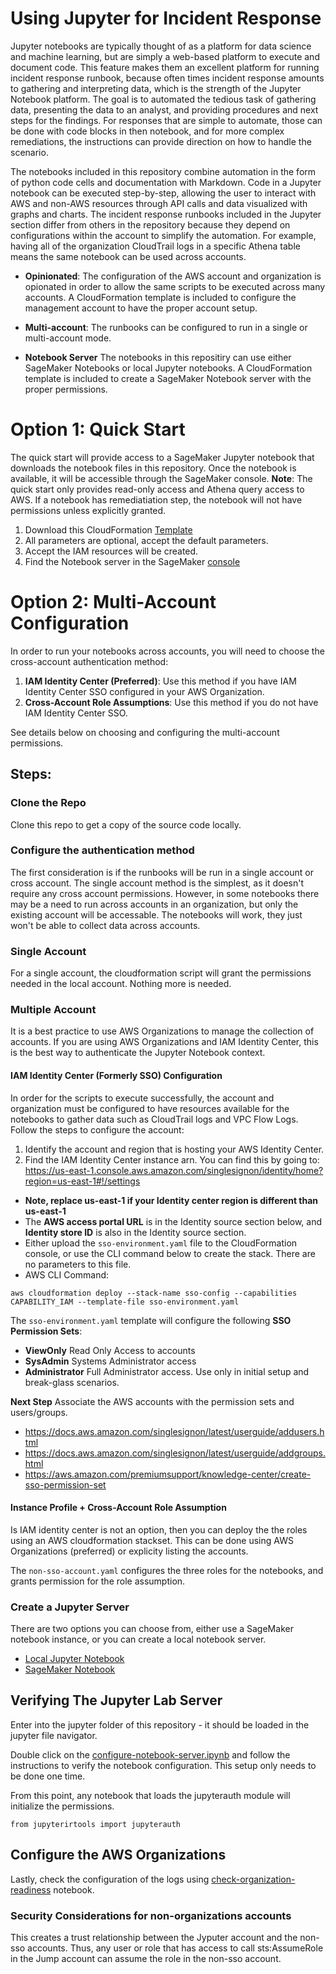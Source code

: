 # Using Jupyter for Incident Response
Jupyter notebooks are typically thought of as a platform for data science and machine learning, but are simply a web-based platform to execute and document code. This feature makes them an excellent platform for running incident response runbook, because often times incident response amounts to gathering and interpreting data, which is the strength of the Jupyter Notebook platform. The goal is to automated the tedious task of gathering data, presenting the data to an analyst, and providing procedures and next steps for the findings. For responses that are simple to automate, those can be done with code blocks in then notebook, and for more complex remediations, the instructions can provide direction on how to handle the scenario.

The notebooks included in this repository combine automation in the form of python code cells and documentation with Markdown. Code in a Jupyter notebook can be executed step-by-step, allowing the user to interact with AWS and non-AWS resources through API calls and data visualized with graphs and charts. The incident response runbooks included in the Jupyter section differ from others in the repository because they depend on configurations within the account to simplify the automation. For example, having all of the organization CloudTrail logs in a specific Athena table means the same notebook can be used across accounts.

* **Opinionated**: The configuration of the AWS account and organization is opionated in order to allow the same scripts to be executed across many accounts. A CloudFormation template is included to configure the management account to have the proper account setup.

* **Multi-account**: The runbooks can be configured to run in a single or multi-account mode.

* **Notebook Server** The notebooks in this repositiry can use either SageMaker Notebooks or local Jupyter notebooks. A CloudFormation template is included to create a SageMaker Notebook server with the proper permissions.  

# Option 1: Quick Start
The quick start will provide access to a SageMaker Jupyter notebook that downloads the notebook files in this repository. Once the notebook is available, it will be accessible through the SageMaker console. **Note**: The quick start only provides read-only access and Athena query access to AWS. If a notebook has remediatiation step, the notebook will not have permissions unless explicitly granted.

1. Download this CloudFormation [Template](cfn-templates/sso-jupyter-server.yaml)
1. All parameters are optional, accept the default parameters.
1. Accept the IAM resources will be created.
1. Find the Notebook server in the SageMaker [console](https://console.aws.amazon.com/sagemaker/home?#/notebook-instances)

# Option 2: Multi-Account Configuration
In order to run your notebooks across accounts, you will need to choose the cross-account authentication method:
1. **IAM Identity Center (Preferred)**: Use this method if you have IAM Identity Center SSO configured in your AWS Organization.
1. **Cross-Account Role Assumptions**: Use this method if you do not have IAM Identity Center SSO.

See details below on choosing and configuring the multi-account permissions.

## Steps:
### Clone the Repo
Clone this repo to get a copy of the source code locally.

### Configure the authentication method
The first consideration is if the runbooks will be run in a single account or cross account. The single account method is the simplest, as it doesn't require any cross account permissions. However, in some notebooks there may be a need to run across accounts in an organization, but only the existing account will be accessable. The notebooks will work, they just won't be able to collect data across accounts.

### Single Account
For a single account, the cloudformation script will grant the permissions needed in the local account. Nothing more is needed.

### Multiple Account
It is a best practice to use AWS Organizations to manage the collection of accounts. If you are using AWS Organizations and IAM Identity Center, this is the best way to authenticate the Jupyter Notebook context.

#### IAM Identity Center (Formerly SSO) Configuration
In order for the scripts to execute successfully, the account and organization must be configured to have resources available for the notebooks to gather data such as CloudTrail logs and VPC Flow Logs. Follow the steps to configure the account:

1. Identify the account and region that is hosting your AWS Identity Center. 
1. Find the IAM Identity Center instance arn. You can find this by going to:
https://us-east-1.console.aws.amazon.com/singlesignon/identity/home?region=us-east-1#!/settings
  * **Note, replace us-east-1 if your Identity center region is different than us-east-1**
  * The **AWS access portal URL** is in the Identity source section below, and **Identity store ID** is also in the Identity source section.
  * Either upload the `sso-environment.yaml` file to the CloudFormation console, or use the CLI command below to create the stack. There are no parameters to this file.
 * AWS CLI Command:   
```
aws cloudformation deploy --stack-name sso-config --capabilities CAPABILITY_IAM --template-file sso-environment.yaml
```

The `sso-environment.yaml` template will configure the following **SSO Permission Sets**:
  * **ViewOnly** Read Only Access to accounts
  * **SysAdmin** Systems Administrator access
  * **Administrator** Full Administrator access. Use only in initial setup and break-glass scenarios.

**Next Step**
Associate the AWS accounts with the permission sets and users/groups. 

* https://docs.aws.amazon.com/singlesignon/latest/userguide/addusers.html
* https://docs.aws.amazon.com/singlesignon/latest/userguide/addgroups.html
* https://aws.amazon.com/premiumsupport/knowledge-center/create-sso-permission-set


####  Instance Profile + Cross-Account Role Assumption
Is IAM identity center is not an option, then you can deploy the the roles using an AWS cloudformation stackset. This can be done using AWS Organizations (preferred) or explicity listing the accounts.

The `non-sso-account.yaml` configures the three roles for the notebooks, and grants permission for the role assumption.

### Create a Jupyter Server
There are two options you can choose from, either use a SageMaker notebook instance, or you can create a local notebook server.

* [Local Jupyter Notebook](jupyter-localserver.md)
* [SageMaker Notebook](jupyter-sagemaker-notebook.md)

## Verifying The Jupyter Lab Server

Enter into the jupyter folder of this repository - it should be loaded in the jupyter file navigator.

Double click on the [configure-notebook-server.ipynb](configure-notebook-server.ipynb) and follow the instructions to verify the notebook configuration. This setup only needs to be done one time.


From this point, any notebook that loads the jupyterauth module will initialize the permissions.
```
from jupyterirtools import jupyterauth
```


## Configure the AWS Organizations

Lastly, check the configuration of the logs using  [check-organization-readiness](check-organization-readiness.ipynb) notebook.

### Security Considerations for non-organizations accounts
This creates a trust relationship between the Jyputer account and the non-sso accounts. Thus, any user or role that has access to call sts:AssumeRole in the Jump account can assume the role in the non-sso account.

